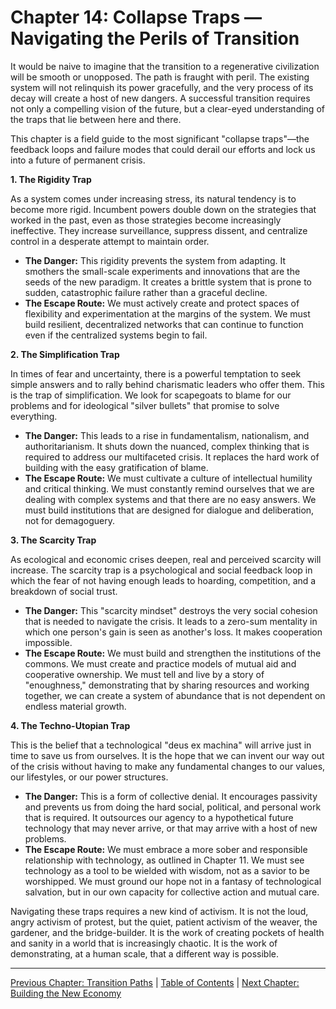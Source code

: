 # Chapter 14: Collapse Traps — Navigating the Perils of Transition

It would be naive to imagine that the transition to a regenerative civilization will be smooth or unopposed. The path is fraught with peril. The existing system will not relinquish its power gracefully, and the very process of its decay will create a host of new dangers. A successful transition requires not only a compelling vision of the future, but a clear-eyed understanding of the traps that lie between here and there.

This chapter is a field guide to the most significant "collapse traps"—the feedback loops and failure modes that could derail our efforts and lock us into a future of permanent crisis.

**1. The Rigidity Trap**

As a system comes under increasing stress, its natural tendency is to become more rigid. Incumbent powers double down on the strategies that worked in the past, even as those strategies become increasingly ineffective. They increase surveillance, suppress dissent, and centralize control in a desperate attempt to maintain order.

*   **The Danger:** This rigidity prevents the system from adapting. It smothers the small-scale experiments and innovations that are the seeds of the new paradigm. It creates a brittle system that is prone to sudden, catastrophic failure rather than a graceful decline.
*   **The Escape Route:** We must actively create and protect spaces of flexibility and experimentation at the margins of the system. We must build resilient, decentralized networks that can continue to function even if the centralized systems begin to fail.

**2. The Simplification Trap**

In times of fear and uncertainty, there is a powerful temptation to seek simple answers and to rally behind charismatic leaders who offer them. This is the trap of simplification. We look for scapegoats to blame for our problems and for ideological "silver bullets" that promise to solve everything.

*   **The Danger:** This leads to a rise in fundamentalism, nationalism, and authoritarianism. It shuts down the nuanced, complex thinking that is required to address our multifaceted crisis. It replaces the hard work of building with the easy gratification of blame.
*   **The Escape Route:** We must cultivate a culture of intellectual humility and critical thinking. We must constantly remind ourselves that we are dealing with complex systems and that there are no easy answers. We must build institutions that are designed for dialogue and deliberation, not for demagoguery.

**3. The Scarcity Trap**

As ecological and economic crises deepen, real and perceived scarcity will increase. The scarcity trap is a psychological and social feedback loop in which the fear of not having enough leads to hoarding, competition, and a breakdown of social trust.

*   **The Danger:** This "scarcity mindset" destroys the very social cohesion that is needed to navigate the crisis. It leads to a zero-sum mentality in which one person's gain is seen as another's loss. It makes cooperation impossible.
*   **The Escape Route:** We must build and strengthen the institutions of the commons. We must create and practice models of mutual aid and cooperative ownership. We must tell and live by a story of "enoughness," demonstrating that by sharing resources and working together, we can create a system of abundance that is not dependent on endless material growth.

**4. The Techno-Utopian Trap**

This is the belief that a technological "deus ex machina" will arrive just in time to save us from ourselves. It is the hope that we can invent our way out of the crisis without having to make any fundamental changes to our values, our lifestyles, or our power structures.

*   **The Danger:** This is a form of collective denial. It encourages passivity and prevents us from doing the hard social, political, and personal work that is required. It outsources our agency to a hypothetical future technology that may never arrive, or that may arrive with a host of new problems.
*   **The Escape Route:** We must embrace a more sober and responsible relationship with technology, as outlined in Chapter 11. We must see technology as a tool to be wielded with wisdom, not as a savior to be worshipped. We must ground our hope not in a fantasy of technological salvation, but in our own capacity for collective action and mutual care.

Navigating these traps requires a new kind of activism. It is not the loud, angry activism of protest, but the quiet, patient activism of the weaver, the gardener, and the bridge-builder. It is the work of creating pockets of health and sanity in a world that is increasingly chaotic. It is the work of demonstrating, at a human scale, that a different way is possible.

---

[Previous Chapter: Transition Paths](./13_transition_paths.md) | [Table of Contents](https://github.com/Circuitism/Circuitism/tree/main/chapters) | [Next Chapter: Building the New Economy](./15_building_new_economy.md)
